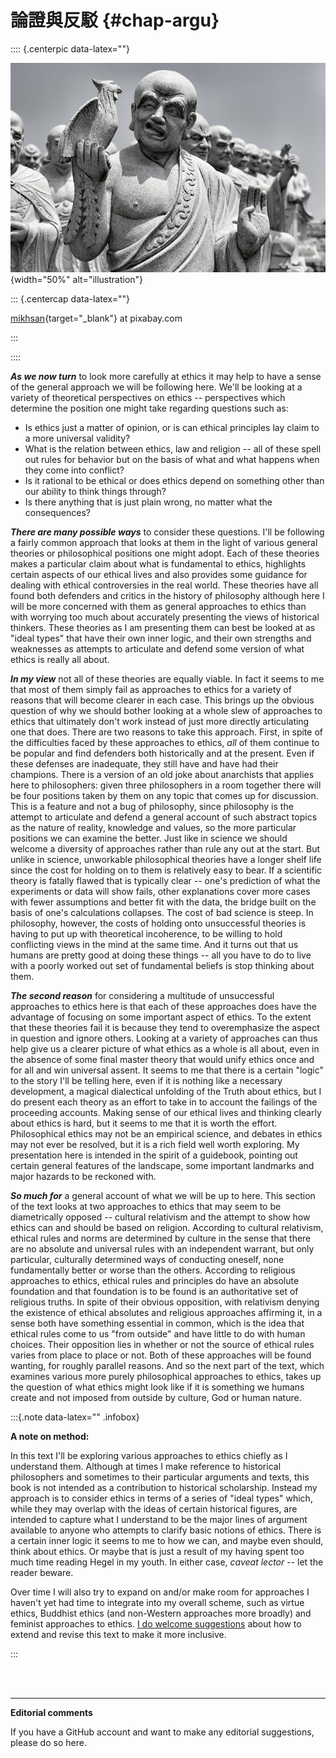 # 論證與反駁 {#chap-argu}

:::: {.centerpic data-latex=""}

![](img/buddha-bird.jpg){width="50%" alt="illustration"}

::: {.centercap data-latex=""}

[mikhsan](https://pixabay.com/users/mikhsan-4911734/){target="_blank"} at pixabay.com

:::

::::

**_As we now turn_** to look more carefully at ethics it may help to have a sense of the general approach we will be following here. We'll be looking at a variety of theoretical perspectives on ethics -- perspectives which determine the position one might take regarding questions such as:

- Is ethics just a matter of opinion, or is can ethical principles lay claim to a more universal validity?
- What is the relation between ethics, law and religion -- all of these spell out rules for behavior but on the basis of what and what happens when they come into conflict?
- Is it rational to be ethical or does ethics depend on something other than our ability to think things through?
- Is there anything that is just plain wrong, no matter what the consequences?

**_There are many possible ways_** to consider these questions. I'll be following a fairly common approach that looks at them in the light of various general theories or philosophical positions one might adopt. Each of these theories makes a particular claim about what is fundamental to ethics, highlights certain aspects of our ethical lives and also provides some guidance for dealing with ethical controversies in the real world. These theories have all found both defenders and critics in the history of philosophy although here I will be more concerned with them as general approaches to ethics than with worrying too much about accurately presenting the views of historical thinkers. These theories as I am presenting them can best be looked at as "ideal types" that have their own inner logic, and their own strengths and weaknesses as attempts to articulate and defend some version of what ethics is really all about.

**_In my view_** not all of these theories are equally viable. In fact it seems to me that most of them simply fail as approaches to ethics for a variety of reasons that will become clearer in each case. This brings up the obvious question of why we should bother looking at a whole slew of approaches to ethics that ultimately don't work instead of just more directly articulating one that does. There are two reasons to take this approach. First, in spite of the difficulties faced by these approaches to ethics, *all* of them continue to be popular and find defenders both historically and at the present. Even if these defenses are inadequate, they still have and have had  their champions. There is a version of an old joke about anarchists that applies here to philosophers: given three philosophers in a room together there will be four positions taken by them on any topic that comes up for discussion. This is a feature and not a bug of philosophy, since philosophy is the attempt to articulate and defend a general account of such abstract topics as the nature of reality, knowledge and values, so the more particular positions we can examine the better. Just like in science we should welcome a diversity of approaches rather than rule any out at the start. But unlike in science, unworkable philosophical theories have a longer shelf life since the cost for holding on to them is relatively easy to bear. If a scientific theory is fatally flawed that is typically clear -- one's prediction of what the experiments or data will show fails, other explanations cover more cases with fewer assumptions and better fit with the data, the bridge built on the basis of one's calculations collapses. The cost of bad science is steep. In philosophy, however, the costs of holding onto unsuccessful theories is having to put up with theoretical incoherence, to be willing to hold conflicting views in the mind at the same time. And it turns out that us humans are pretty good at doing these things -- all you have to do to live with a poorly worked out set of fundamental beliefs is stop thinking about them. 

**_The second reason_** for considering a multitude of unsuccessful approaches to ethics here is that each of these approaches does have the advantage of focusing on some important aspect of ethics. To the extent that these theories fail it is because they tend to overemphasize the aspect in question and ignore others. Looking at a variety of approaches can thus help give us a clearer picture of what ethics as a whole is all about, even in the absence of some final master theory that would unify ethics once and for all and win universal assent. It seems to me that there is a certain "logic" to the story I'll be telling here, even if it is nothing like a necessary development, a magical dialectical unfolding of the Truth about ethics, but I do present each theory as an effort to take in to account the failings of the proceeding accounts. Making sense of our ethical lives and thinking clearly about ethics is hard, but it seems to me that it is worth the effort. Philosophical ethics may not be an empirical science, and debates in ethics may not ever be resolved, but it is a rich field well worth exploring. My presentation here is intended in the spirit of a guidebook, pointing out certain general features of the landscape, some important landmarks and major hazards to be reckoned with.

**_So much for_** a general account of what we will be up to here. This section of the text looks at two approaches to ethics that may seem to be diametrically opposed -- cultural relativism and the attempt to show how ethics can and should be based on religion. According to cultural relativism, ethical rules and norms are determined by culture in the sense that there are no absolute and universal rules with an independent warrant, but only particular, culturally determined ways of conducting oneself, none fundamentally better or worse than the others. According to religious approaches to ethics, ethical rules and principles do have an absolute foundation and that foundation is to be found is an authoritative set of religious truths. In spite of their obvious opposition, with relativism denying the existence of ethical absolutes and religious approaches affirming it, in a sense both have something essential in common, which is the idea that ethical rules come to us "from outside" and have little to do with human choices. Their opposition lies in whether or not the source of ethical rules varies from place to place or not. Both of these approaches will be found wanting, for roughly parallel reasons. And so the next part of the text, which examines various more purely philosophical approaches to ethics, takes up the question of what ethics might look like if it is something we humans create and not imposed from outside by culture, God or human nature.

:::{.note data-latex="" .infobox}

**A note on method:**

In this text I'll be exploring various approaches to ethics chiefly as I understand them. Although at times I make reference to historical philosophers and sometimes to their particular arguments and texts, this book is not intended as a contribution to historical scholarship. Instead my approach is to consider ethics in terms of a series of "ideal types" which, while they may overlap with the ideas of certain historical figures, are intended to capture what I understand to be the major lines of argument available to anyone who attempts to clarify basic notions of ethics. There is a certain inner logic it seems to me to how we can, and maybe even should, think about ethics. Or maybe that is just a result of my having spent too much time reading Hegel in my youth. In either case, *caveat lector* -- let the reader beware.

Over time I will also try to expand on and/or make room for approaches I haven't yet had time to integrate into my overall scheme, such as virtue ethics, Buddhist ethics (and non-Western approaches more broadly) and feminist approaches to ethics. [I do welcome suggestions](#contribute) about how to extend and revise this text to make it more inclusive. 

:::









<br>
  <br>
  <hr>

**Editorial comments**

If you have a GitHub account and want to make any editorial suggestions, please do so here.

<script src="https://utteranc.es/client.js"
        repo="gwmatthews/ethics"
        issue-term="title"
        theme="github-light"
        crossorigin="anonymous"
        async>
</script>




